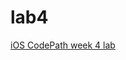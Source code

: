 # lab4
[iOS CodePath week 4 lab](https://courses.codepath.com/courses/intro_to_ios/unit/4#!exercises)
